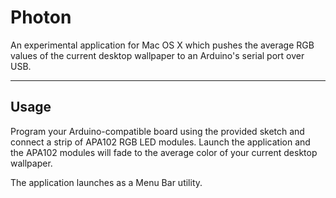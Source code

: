 # Photon
An experimental application for Mac OS X which pushes the average RGB values of the current desktop wallpaper to an Arduino's serial port over USB.

----------------

## Usage
Program your Arduino-compatible board using the provided sketch and connect a strip of APA102 RGB LED modules. Launch the application and the APA102 modules will fade to the average color of your current desktop wallpaper.

The application launches as a Menu Bar utility.
